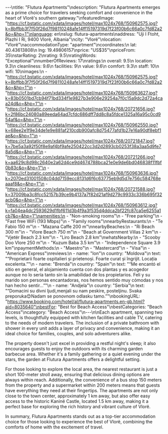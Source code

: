 ---\ntitle: "Flutura Apartments"\ndescription: "Flutura Apartments emerges as a prime choice for travelers seeking comfort and convenience in the heart of Vlorë's southern gateway."\nfeaturedImage: "https://cf.bstatic.com/xdata/images/hotel/max1024x768/150962575.jpg?k=8bffbb3f7f50f26d7f98110248afe14ff15197319d7f23f00b6c66a0c7fd82a2&o=&hp=1"\nlanguage: en\nslug: flutura-apartments\naddress: "Uji I Ftoht, Plazhi I Ri, 9400 Vlorë, Albania"\ncity: "Vlorë"\nlocation: "Vlorë"\naccommodationType: "apartment"\ncoordinates:\n  lat: 40.43613808\n  lng: 19.49806157\nprice: "US$35"\npriceFrom: 35\nstarRating: 2\nrating: 9.5\nratingWords: "Exceptional"\nnumberOfReviews: 17\nratings:\n  overall: 9.5\n  location: 9.3\n  cleanliness: 9.6\n  facilities: 9\n  value: 9.6\n  comfort: 9.3\n  staff: 10\n  wifi: 10\nimages:\n  - "https://cf.bstatic.com/xdata/images/hotel/max1024x768/150962575.jpg?k=8bffbb3f7f50f26d7f98110248afe14ff15197319d7f23f00b6c66a0c7fd82a2&o=&hp=1"\n  - "https://cf.bstatic.com/xdata/images/hotel/max1024x768/150963627.jpg?k=83b0501bd7cb94f71bd334f1e9827b3e906e29254a7f0c15a9dc2d72a4caa24d&o=&hp=1"\n  - "https://cf.bstatic.com/xdata/images/hotel/max1024x768/20721656.jpg?k=2f86bc24080a89eeda64ad7cfdc686dff7dd8c8a5fdce1325a16a95c0cd954af&o=&hp=1"\n  - "https://cf.bstatic.com/xdata/images/hotel/max1024x768/150962550.jpg?k=68ee2e1f9e34de1e9e881af210cdb900afc8d75477afd1b27e16a90df8ebf1ae&o=&hp=1"\n  - "https://cf.bstatic.com/xdata/images/hotel/max1024x768/20721847.jpg?k=7be5a3a92f50f8e9af4bf9afe250422cc3d2d2893cb0253f38a3aa5d9fe78a5d&o=&hp=1"\n  - "https://cf.bstatic.com/xdata/images/hotel/max1024x768/20721266.jpg?k=aa629c8d98c2640e2a62d4ce9d4674788bca21e0e9de6bd046838f11fbf0b83c&o=&hp=1"\n  - "https://cf.bstatic.com/xdata/images/hotel/max1024x768/150963636.jpg?k=2070ed31001508c04dd7159ecc8131d6f6c63775eb9d5d7e756c584768eaaaf8&o=&hp=1"\n  - "https://cf.bstatic.com/xdata/images/hotel/max1024x768/20721588.jpg?k=37009ba3c8fcc52157b39ce9b4137a7f82d21af9d279c9933c336b695f32acb0&o=&hp=1"\n  - "https://cf.bstatic.com/xdata/images/hotel/max1024x768/150963612.jpg?k=fa04ea4dc2593629d1fbf611d3b4f9a3f535d4ddca2bf22fc87ca5e6255a1cb7&o=&hp=1"\namenities:\n  - "Non-smoking rooms"\n  - "Free parking"\n  - "Fast free WiFi (193 Mbps)"\n  - "Family rooms"\nnearbyRestaurants:\n  - "Te Fabio 150 m"\n  - "Mazana Caffe 200 m"\nnearbyBeaches:\n  - "Ri Beach 300 m"\n  - "Vlore Beach 750 m"\n  - "Beach at Government Villas 2 km"\n  - "Vjetër Beach 2.3 km"\n  - "Liro Beach 2.8 km"\nwhatsNearby:\n  - "Scooby Doo Vlore 250 m"\n  - "Kuzum Baba 3.5 km"\n  - "Independence Square 3.9 km"\npaymentMethods:\n  - "Maestro"\n  - "Mastercard"\n  - "Visa"\n  - "American Express"\nreviews:\n  - name: "Ion"\n    country: "Moldova"\n    text: "“Proprietarii foarte ospitalieri și prietenoși. Foarte curat și îngrijit. Locația excelenta.”"\n  - name: "Brenda"\n    country: "Spain"\n    text: "“Me encantó el sitio en general, el alojamiento cuenta con dos plantas y es acogedor aunque no lo sería tanto sin la amabilidad de los propietarios. Feli y su marido son personas encantadoras, nos hemos sentido muy cómodas y nos han hecho sentir...”"\n  - name: "Andjela"\n    country: "Serbia"\n    text: "“Domacini su divni ljudi,menjali su nam peskire, posteljinu. Svaka preporuka😊Nadam se ponovnom odlasku tamo.”"\nbookingURL: "https://www.booking.com/hotel/al/flutura-apartments.en-gb.html?aid=8035640"\nbestFor: "Best for Beach Access"\nbestCategories: "Beach Access"\ncategory: "Beach Access"\n---\n\nEach apartment, spanning two levels, is thoughtfully equipped with kitchen facilities and cable TV, catering to the needs of modern travelers. The inclusion of a private bathroom with shower in every unit adds a layer of privacy and convenience, making it an ideal choice for families, couples, and solo adventurers alike.

The property doesn't just excel in providing a restful night's sleep; it also encourages guests to enjoy the outdoors with its charming garden barbecue area. Whether it's a family gathering or a quiet evening under the stars, the garden at Flutura Apartments offers a delightful setting.

For those looking to explore the local area, the nearest restaurant is just a short 100-meter stroll away, ensuring that delicious dining options are always within reach. Additionally, the convenience of a bus stop 150 meters from the property and a supermarket within 200 meters means that guests have everything they need at their fingertips. The apartments are not only close to the town center, approximately 1 km away, but also offer easy access to the historic Kaninë Castle, located 1.5 km away, making it a perfect base for exploring the rich history and vibrant culture of Vlorë.

In summary, Flutura Apartments stands out as a top-tier accommodation choice for those looking to experience the best of Vlorë, combining the comforts of home with the excitement of travel.